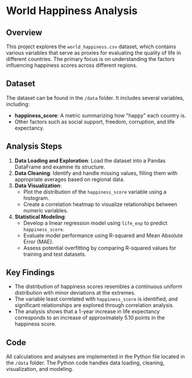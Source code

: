 # World Happiness Analysis

## Overview
This project explores the `world_happiness.csv` dataset, which contains various variables that serve as proxies for evaluating the quality of life in different countries. The primary focus is on understanding the factors influencing happiness scores across different regions.

## Dataset
The dataset can be found in the `/data` folder. It includes several variables, including:

- **happiness_score**: A metric summarizing how "happy" each country is.
- Other factors such as social support, freedom, corruption, and life expectancy.

## Analysis Steps
1. **Data Loading and Exploration**: Load the dataset into a Pandas DataFrame and examine its structure.
2. **Data Cleaning**: Identify and handle missing values, filling them with appropriate averages based on regional data.
3. **Data Visualization**:
   - Plot the distribution of the `happiness_score` variable using a histogram.
   - Create a correlation heatmap to visualize relationships between numeric variables.
4. **Statistical Modeling**:
   - Develop a linear regression model using `life_exp` to predict `happiness_score`.
   - Evaluate model performance using R-squared and Mean Absolute Error (MAE).
   - Assess potential overfitting by comparing R-squared values for training and test datasets.

## Key Findings
- The distribution of happiness scores resembles a continuous uniform distribution with minor deviations at the extremes.
- The variable least correlated with `happiness_score` is identified, and significant relationships are explored through correlation analysis.
- The analysis shows that a 1-year increase in life expectancy corresponds to an increase of approximately 5.10 points in the happiness score.

## Code
All calculations and analyses are implemented in the Python file located in the `/data` folder. The Python code handles data loading, cleaning, visualization, and modeling.
